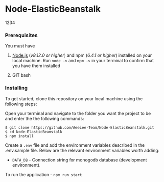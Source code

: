 # Node-ElasticBeanstalk
1234

### Prerequisites

You must have

1. [Node.js](https://nodejs.org/) (_v8.12.0 or higher_) and npm (_6.4.1 or higher_) installed on your local machine. Run `node -v` and `npm -v` in your terminal to confirm that you have them installed

2. GIT bash

### Installing

To get started, clone this repository on your local machine using the following steps:

Open your terminal and navigate to the folder you want the project to be and enter the the following commands:

```
$ git clone https://github.com/Aeeiee-Team/Node-ElasticBeanstalk.git
$ cd Node-ElasticBeanstalk
$ npm install
```

Create a `.env` file and add the environment variables described in the .env.sample file. Below are the relevant environment variables worth adding:

- `DATA_DB` - Connection string for monogodb database (development environment).

To run the application - `npm run start`
